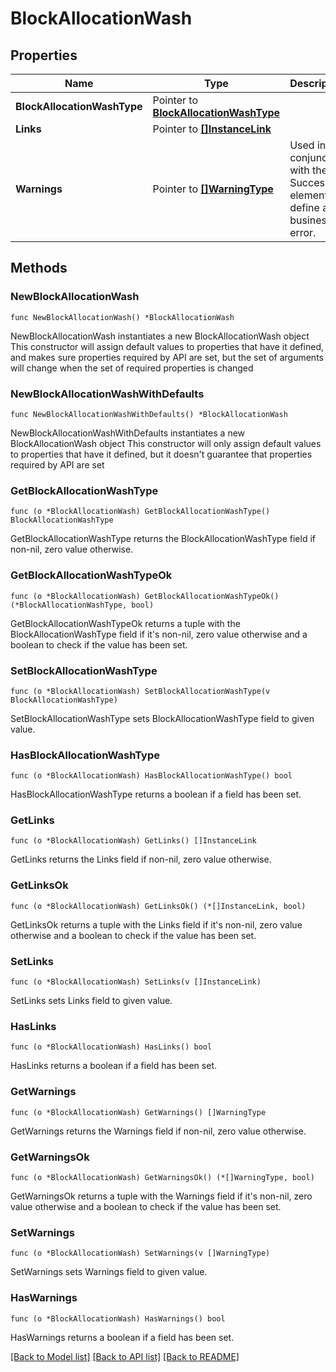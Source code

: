 # BlockAllocationWash

## Properties

Name | Type | Description | Notes
------------ | ------------- | ------------- | -------------
**BlockAllocationWashType** | Pointer to [**BlockAllocationWashType**](BlockAllocationWashType.md) |  | [optional] 
**Links** | Pointer to [**[]InstanceLink**](InstanceLink.md) |  | [optional] 
**Warnings** | Pointer to [**[]WarningType**](WarningType.md) | Used in conjunction with the Success element to define a business error. | [optional] 

## Methods

### NewBlockAllocationWash

`func NewBlockAllocationWash() *BlockAllocationWash`

NewBlockAllocationWash instantiates a new BlockAllocationWash object
This constructor will assign default values to properties that have it defined,
and makes sure properties required by API are set, but the set of arguments
will change when the set of required properties is changed

### NewBlockAllocationWashWithDefaults

`func NewBlockAllocationWashWithDefaults() *BlockAllocationWash`

NewBlockAllocationWashWithDefaults instantiates a new BlockAllocationWash object
This constructor will only assign default values to properties that have it defined,
but it doesn't guarantee that properties required by API are set

### GetBlockAllocationWashType

`func (o *BlockAllocationWash) GetBlockAllocationWashType() BlockAllocationWashType`

GetBlockAllocationWashType returns the BlockAllocationWashType field if non-nil, zero value otherwise.

### GetBlockAllocationWashTypeOk

`func (o *BlockAllocationWash) GetBlockAllocationWashTypeOk() (*BlockAllocationWashType, bool)`

GetBlockAllocationWashTypeOk returns a tuple with the BlockAllocationWashType field if it's non-nil, zero value otherwise
and a boolean to check if the value has been set.

### SetBlockAllocationWashType

`func (o *BlockAllocationWash) SetBlockAllocationWashType(v BlockAllocationWashType)`

SetBlockAllocationWashType sets BlockAllocationWashType field to given value.

### HasBlockAllocationWashType

`func (o *BlockAllocationWash) HasBlockAllocationWashType() bool`

HasBlockAllocationWashType returns a boolean if a field has been set.

### GetLinks

`func (o *BlockAllocationWash) GetLinks() []InstanceLink`

GetLinks returns the Links field if non-nil, zero value otherwise.

### GetLinksOk

`func (o *BlockAllocationWash) GetLinksOk() (*[]InstanceLink, bool)`

GetLinksOk returns a tuple with the Links field if it's non-nil, zero value otherwise
and a boolean to check if the value has been set.

### SetLinks

`func (o *BlockAllocationWash) SetLinks(v []InstanceLink)`

SetLinks sets Links field to given value.

### HasLinks

`func (o *BlockAllocationWash) HasLinks() bool`

HasLinks returns a boolean if a field has been set.

### GetWarnings

`func (o *BlockAllocationWash) GetWarnings() []WarningType`

GetWarnings returns the Warnings field if non-nil, zero value otherwise.

### GetWarningsOk

`func (o *BlockAllocationWash) GetWarningsOk() (*[]WarningType, bool)`

GetWarningsOk returns a tuple with the Warnings field if it's non-nil, zero value otherwise
and a boolean to check if the value has been set.

### SetWarnings

`func (o *BlockAllocationWash) SetWarnings(v []WarningType)`

SetWarnings sets Warnings field to given value.

### HasWarnings

`func (o *BlockAllocationWash) HasWarnings() bool`

HasWarnings returns a boolean if a field has been set.


[[Back to Model list]](../README.md#documentation-for-models) [[Back to API list]](../README.md#documentation-for-api-endpoints) [[Back to README]](../README.md)


